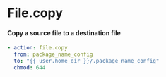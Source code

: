 # File.copy

#### Copy a source file to a destination file

```yaml
- action: file.copy
  from: package_name_config
  to: "{{ user.home_dir }}/.package_name_config"
  chmod: 644
```



